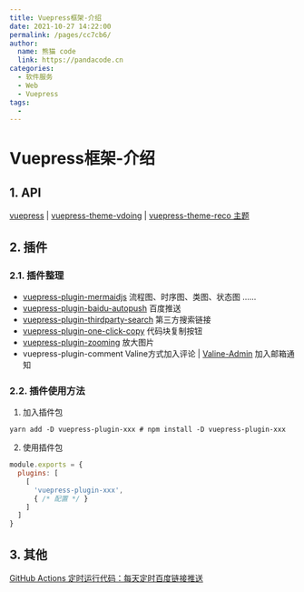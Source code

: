 ```yaml
---
title: Vuepress框架-介绍
date: 2021-10-27 14:22:00
permalink: /pages/cc7cb6/
author: 
  name: 熊猫 code
  link: https://pandacode.cn
categories: 
  - 软件服务
  - Web
  - Vuepress
tags: 
  - 
---
```


# Vuepress框架-介绍

## 1. API

[vuepress](https://vuepress.vuejs.org/zh/) | [vuepress-theme-vdoing](https://doc.xugaoyi.com/) | [vuepress-theme-reco 主题](https://vuepress-theme-reco.recoluan.com/)

## 2. 插件

### 2.1. 插件整理

- [vuepress-plugin-mermaidjs](https://mermaid-js.github.io/mermaid/#/README) 流程图、时序图、类图、状态图 ......
- [vuepress-plugin-baidu-autopush](https://github.com/IOriens/vuepress-plugin-baidu-autopush) 百度推送
- [vuepress-plugin-thirdparty-search](https://www.npmjs.com/package/vuepress-plugin-thirdparty-search) 第三方搜索链接
- [vuepress-plugin-one-click-copy](https://github.com/vxhly/vuepress-plugin-one-click-copy) 代码块复制按钮
- [vuepress-plugin-zooming](https://vuepress-community.netlify.app/zh/plugins/zooming/#%E5%AE%89%E8%A3%85) 放大图片
- vuepress-plugin-comment Valine方式加入评论 | [Valine-Admin](https://github.com/zhaojun1998/Valine-Admin) 加入邮箱通知

### 2.2. 插件使用方法

1. 加入插件包

```shell
yarn add -D vuepress-plugin-xxx # npm install -D vuepress-plugin-xxx
```

2. 使用插件包

```js
module.exports = {
  plugins: [
    [
      'vuepress-plugin-xxx',
      { /* 配置 */ }
    ]
  ]
}
```

## 3. 其他

[GitHub Actions 定时运行代码：每天定时百度链接推送](https://xugaoyi.com/pages/f44d2f9ad04ab8d3/)

